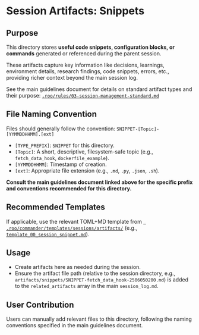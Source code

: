# Session Artifacts: Snippets

## Purpose

This directory stores **useful code snippets, configuration blocks, or commands** generated or referenced during the parent session.

These artifacts capture key information like decisions, learnings, environment details, research findings, code snippets, errors, etc., providing richer context beyond the main session log.

See the main guidelines document for details on standard artifact types and their purpose:
[`.roo/rules/03-session-management-standard.md`](.roo/rules/03-session-management-standard.md)

## File Naming Convention

Files should generally follow the convention: `SNIPPET-[Topic]-[YYMMDDHHMM].[ext]`

*   `[TYPE_PREFIX]`: `SNIPPET` for this directory.
*   `[Topic]`: A short, descriptive, filesystem-safe topic (e.g., `fetch_data_hook`, `dockerfile_example`).
*   `[YYMMDDHHMM]`: Timestamp of creation.
*   `[ext]`: Appropriate file extension (e.g., `.md`, `.py`, `.json`, `.sh`).

**Consult the main guidelines document linked above for the specific prefix and conventions recommended for this directory.**

## Recommended Templates

If applicable, use the relevant TOML+MD template from [` .roo/commander/templates/sessions/artifacts/`](.roo/commander/templates/sessions/artifacts/) (e.g., [`template_00_session_snippet.md`](.roo/commander/templates/sessions/artifacts/snippet/template_00_session_snippet.md)).

## Usage

*   Create artifacts here as needed during the session.
*   Ensure the artifact file path (relative to the session directory, e.g., `artifacts/snippets/SNIPPET-fetch_data_hook-2506050200.md`) is added to the `related_artifacts` array in the main `session_log.md`.

## User Contribution

Users can manually add relevant files to this directory, following the naming conventions specified in the main guidelines document.